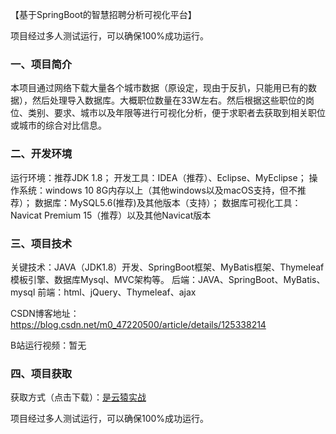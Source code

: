 【基于SpringBoot的智慧招聘分析可视化平台】

项目经过多人测试运行，可以确保100%成功运行。

### 一、项目简介
本项目通过网络下载大量各个城市数据（原设定，现由于反扒，只能用已有的数据），然后处理导入数据库。大概职位数量在33W左右。然后根据这些职位的岗位、类别、要求、城市以及年限等进行可视化分析，便于求职者去获取到相关职位或城市的综合对比信息。
### 二、开发环境
运行环境：推荐JDK 1.8；
开发工具：IDEA（推荐）、Eclipse、MyEclipse；
操作系统：windows 10 8G内存以上（其他windows以及macOS支持，但不推荐）；
数据库：MySQL5.6(推荐)及其他版本（支持）；
数据库可视化工具：Navicat Premium 15（推荐）以及其他Navicat版本
### 三、项目技术
关键技术：JAVA（JDK1.8）开发、SpringBoot框架、MyBatis框架、Thymeleaf模板引擎、数据库Mysql、MVC架构等。
后端：JAVA、SpringBoot、MyBatis、mysql
前端：html、jQuery、Thymeleaf、ajax


CSDN博客地址：https://blog.csdn.net/m0_47220500/article/details/125338214

B站运行视频：暂无


### 四、项目获取
获取方式（点击下载）：[是云猿实战](https://shiyuncode.com/details?goodsCode=C00033)

项目经过多人测试运行，可以确保100%成功运行。

